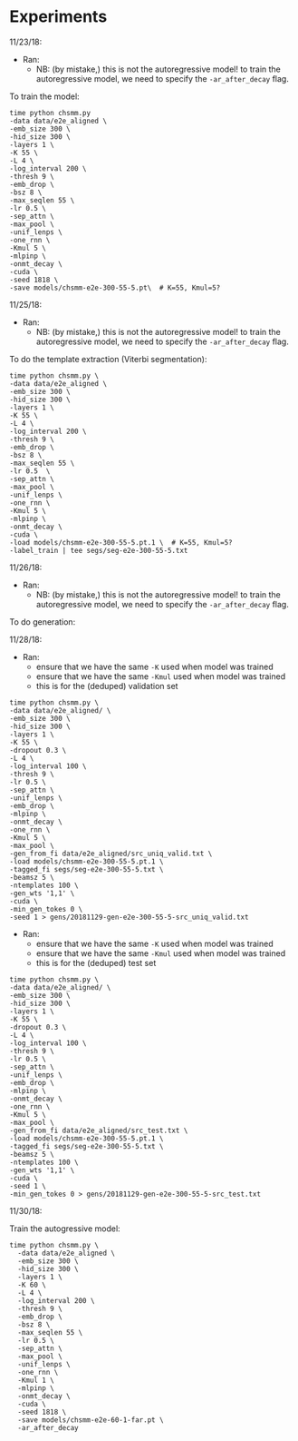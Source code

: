 # Experiments

11/23/18:

- Ran:
  - NB: (by mistake,) this is not the autoregressive model! to train the autoregressive model, we need to specify the `-ar_after_decay` flag.

To train the model:

```
time python chsmm.py
-data data/e2e_aligned \
-emb_size 300 \
-hid_size 300 \
-layers 1 \
-K 55 \
-L 4 \
-log_interval 200 \
-thresh 9 \
-emb_drop \
-bsz 8 \
-max_seqlen 55 \
-lr 0.5 \
-sep_attn \
-max_pool \
-unif_lenps \
-one_rnn \
-Kmul 5 \
-mlpinp \
-onmt_decay \
-cuda \
-seed 1818 \
-save models/chsmm-e2e-300-55-5.pt\  # K=55, Kmul=5?
```

11/25/18:

- Ran:
  - NB: (by mistake,) this is not the autoregressive model! to train the autoregressive model, we need to specify the `-ar_after_decay` flag.

To do the template extraction (Viterbi segmentation):

```
time python chsmm.py \
-data data/e2e_aligned \
-emb_size 300 \
-hid_size 300 \
-layers 1 \
-K 55 \
-L 4 \
-log_interval 200 \
-thresh 9 \
-emb_drop \
-bsz 8 \
-max_seqlen 55 \
-lr 0.5  \
-sep_attn \
-max_pool \
-unif_lenps \
-one_rnn \
-Kmul 5 \
-mlpinp \
-onmt_decay \
-cuda \
-load models/chsmm-e2e-300-55-5.pt.1 \  # K=55, Kmul=5?
-label_train | tee segs/seg-e2e-300-55-5.txt
```

11/26/18:

- Ran:
  - NB: (by mistake,) this is not the autoregressive model! to train the autoregressive model, we need to specify the `-ar_after_decay` flag.

To do generation:

11/28/18:

- Ran:
  - ensure that we have the same `-K` used when model was trained
  - ensure that we have the same `-Kmul` used when model was trained
  - this is for the (deduped) validation set

```
time python chsmm.py \
-data data/e2e_aligned/ \
-emb_size 300 \
-hid_size 300 \
-layers 1 \
-K 55 \
-dropout 0.3 \
-L 4 \
-log_interval 100 \
-thresh 9 \
-lr 0.5 \
-sep_attn \
-unif_lenps \
-emb_drop \
-mlpinp \
-onmt_decay \
-one_rnn \
-Kmul 5 \
-max_pool \
-gen_from_fi data/e2e_aligned/src_uniq_valid.txt \
-load models/chsmm-e2e-300-55-5.pt.1 \
-tagged_fi segs/seg-e2e-300-55-5.txt \
-beamsz 5 \
-ntemplates 100 \
-gen_wts '1,1' \
-cuda \
-min_gen_tokes 0 \
-seed 1 > gens/20181129-gen-e2e-300-55-5-src_uniq_valid.txt
```

- Ran:
  - ensure that we have the same `-K` used when model was trained
  - ensure that we have the same `-Kmul` used when model was trained
  - this is for the (deduped) test set

```
time python chsmm.py \
-data data/e2e_aligned/ \
-emb_size 300 \
-hid_size 300 \
-layers 1 \
-K 55 \
-dropout 0.3 \
-L 4 \
-log_interval 100 \
-thresh 9 \
-lr 0.5 \
-sep_attn \
-unif_lenps \
-emb_drop \
-mlpinp \
-onmt_decay \
-one_rnn \
-Kmul 5 \
-max_pool \
-gen_from_fi data/e2e_aligned/src_test.txt \
-load models/chsmm-e2e-300-55-5.pt.1 \
-tagged_fi segs/seg-e2e-300-55-5.txt \
-beamsz 5 \
-ntemplates 100 \
-gen_wts '1,1' \
-cuda \
-seed 1 \
-min_gen_tokes 0 > gens/20181129-gen-e2e-300-55-5-src_test.txt
```

11/30/18:

Train the autogressive model:

```
time python chsmm.py \
  -data data/e2e_aligned \
  -emb_size 300 \
  -hid_size 300 \
  -layers 1 \
  -K 60 \
  -L 4 \
  -log_interval 200 \
  -thresh 9 \
  -emb_drop \
  -bsz 8 \
  -max_seqlen 55 \
  -lr 0.5 \
  -sep_attn \
  -max_pool \
  -unif_lenps \
  -one_rnn \
  -Kmul 1 \
  -mlpinp \
  -onmt_decay \
  -cuda \
  -seed 1818 \
  -save models/chsmm-e2e-60-1-far.pt \
  -ar_after_decay
```
